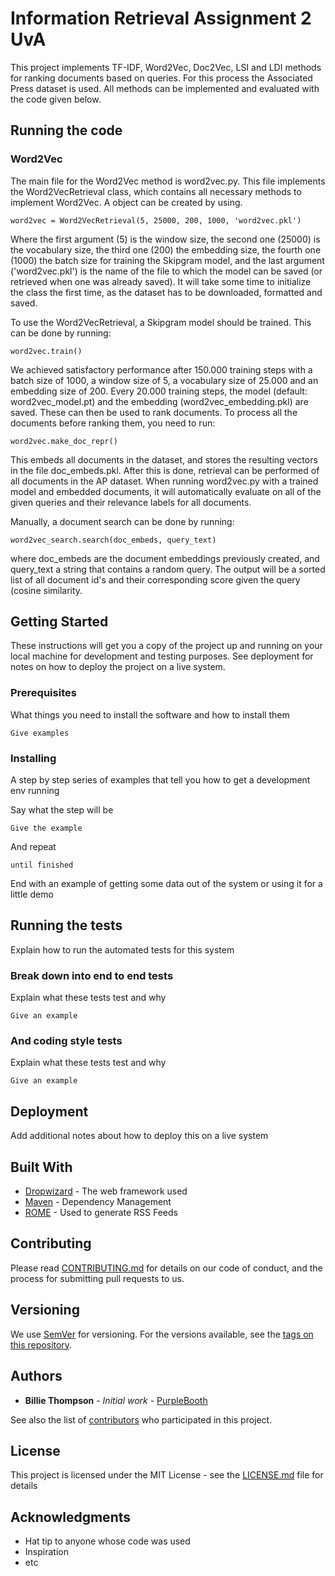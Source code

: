 # Information Retrieval Assignment 2 UvA

This project implements TF-IDF, Word2Vec, Doc2Vec, LSI and LDI methods for ranking documents based on queries. For this process the Associated Press dataset is used. All methods can be implemented and evaluated with the code given below.

## Running the code

### Word2Vec

The main file for the Word2Vec method is word2vec.py. This file implements the Word2VecRetrieval class, which contains all necessary methods to implement Word2Vec. A object can be created by using.

```
word2vec = Word2VecRetrieval(5, 25000, 200, 1000, 'word2vec.pkl')
```

Where the first argument (5) is the window size, the second one (25000) is the vocabulary size, the third one (200) the embedding size, the fourth one (1000) the batch size for training the Skipgram model, and the last argument ('word2vec.pkl') is the name of the file to which the model can be saved (or retrieved when one was already saved). It will take some time to initialize the class the first time, as the dataset has to be downloaded, formatted and saved.

To use the Word2VecRetrieval, a Skipgram model should be trained. This can be done by running:


```
word2vec.train()
```

We achieved satisfactory performance after 150.000 training steps with a batch size of 1000, a window size of 5, a vocabulary size of 25.000 and an embedding size of 200. Every 20.000 training steps, the model (default: word2vec_model.pt) and the embedding (word2vec_embedding.pkl) are saved. These can then be used to rank documents. To process all the documents before ranking them, you need to run:

```
word2vec.make_doc_repr()
```

This embeds all documents in the dataset, and stores the resulting vectors in the file doc_embeds.pkl. After this is done, retrieval can be performed of all documents in the AP dataset. When running word2vec.py with a trained model and embedded documents, it will automatically evaluate on all of the given queries and their relevance labels for all documents.

Manually, a document search can be done by running:

```
word2vec_search.search(doc_embeds, query_text)
```

where doc_embeds are the document embeddings previously created, and query_text a string that contains a random query. The output will be a sorted list of all document id's and their corresponding score given the query (cosine similarity.

## Getting Started

These instructions will get you a copy of the project up and running on your local machine for development and testing purposes. See deployment for notes on how to deploy the project on a live system.

### Prerequisites

What things you need to install the software and how to install them

```
Give examples
```

### Installing

A step by step series of examples that tell you how to get a development env running

Say what the step will be

```
Give the example
```

And repeat

```
until finished
```

End with an example of getting some data out of the system or using it for a little demo

## Running the tests

Explain how to run the automated tests for this system

### Break down into end to end tests

Explain what these tests test and why

```
Give an example
```

### And coding style tests

Explain what these tests test and why

```
Give an example
```

## Deployment

Add additional notes about how to deploy this on a live system

## Built With

* [Dropwizard](http://www.dropwizard.io/1.0.2/docs/) - The web framework used
* [Maven](https://maven.apache.org/) - Dependency Management
* [ROME](https://rometools.github.io/rome/) - Used to generate RSS Feeds

## Contributing

Please read [CONTRIBUTING.md](https://gist.github.com/PurpleBooth/b24679402957c63ec426) for details on our code of conduct, and the process for submitting pull requests to us.

## Versioning

We use [SemVer](http://semver.org/) for versioning. For the versions available, see the [tags on this repository](https://github.com/your/project/tags). 

## Authors

* **Billie Thompson** - *Initial work* - [PurpleBooth](https://github.com/PurpleBooth)

See also the list of [contributors](https://github.com/your/project/contributors) who participated in this project.

## License

This project is licensed under the MIT License - see the [LICENSE.md](LICENSE.md) file for details

## Acknowledgments

* Hat tip to anyone whose code was used
* Inspiration
* etc
